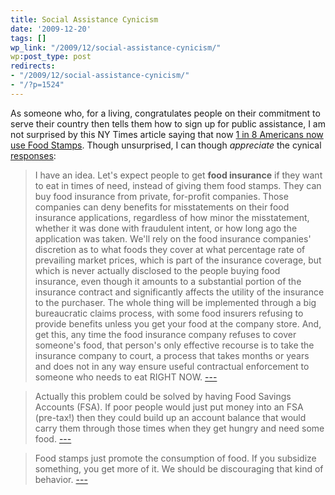 ```yaml
---
title: Social Assistance Cynicism
date: '2009-12-20'
tags: []
wp_link: "/2009/12/social-assistance-cynicism/"
wp:post_type: post
redirects:
- "/2009/12/social-assistance-cynicism/"
- "/?p=1524"
---
```


As someone who, for a living, congratulates people on their commitment to serve their country then tells them how to sign up for public assistance, I am not surprised by this NY Times article saying that now [1 in 8 Americans now use Food Stamps](http://www.nytimes.com/2009/11/29/us/29foodstamps.html). Though unsurprised, I can though _appreciate_ the cynical [responses](http://www.reddit.com/r/politics/comments/a98b7/food_stamps_now_feed_1_in_8_americans_and_1_in_4/):

> I have an idea. Let's expect people to get **food insurance** if they want to eat in times of need, instead of giving them food stamps. They can buy food insurance from private, for-profit companies. Those companies can deny benefits for misstatements on their food insurance applications, regardless of how minor the misstatement, whether it was done with fraudulent intent, or how long ago the application was taken. We'll rely on the food insurance companies' discretion as to what foods they cover at what percentage rate of prevailing market prices, which is part of the insurance coverage, but which is never actually disclosed to the people buying food insurance, even though it amounts to a substantial portion of the insurance contract and significantly affects the utility of the insurance to the purchaser. The whole thing will be implemented through a big bureaucratic claims process, with some food insurers refusing to provide benefits unless you get your food at the company store. And, get this, any time the food insurance company refuses to cover someone's food, that person's only effective recourse is to take the insurance company to court, a process that takes months or years and does not in any way ensure useful contractual enforcement to someone who needs to eat RIGHT NOW. [---](http://www.reddit.com/r/politics/comments/a98b7/food_stamps_now_feed_1_in_8_americans_and_1_in_4/c0gfyri)

>

> Actually this problem could be solved by having Food Savings Accounts (FSA). If poor people would just put money into an FSA (pre-tax!) then they could build up an account balance that would carry them through those times when they get hungry and need some food. [---](http://www.reddit.com/r/politics/comments/a98b7/food_stamps_now_feed_1_in_8_americans_and_1_in_4/c0gg7hu)

>

> Food stamps just promote the consumption of food. If you subsidize something, you get more of it. We should be discouraging that kind of behavior. [---](http://www.reddit.com/r/politics/comments/a98b7/food_stamps_now_feed_1_in_8_americans_and_1_in_4/c0ggd3s)
